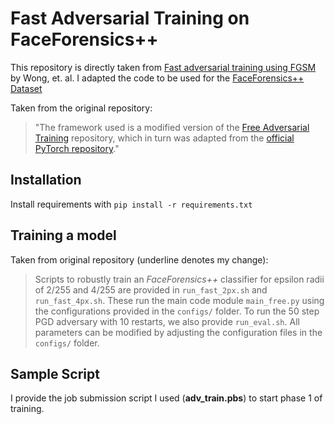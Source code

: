 # Fast Adversarial Training on FaceForensics++

This repository is directly taken from [Fast adversarial training using FGSM](https://github.com/locuslab/fast_adversarial) by Wong, et. al. I adapted the code to be used for the [FaceForensics++ Dataset](https://github.com/ondyari/FaceForensics) <br>

Taken from the original repository:

> "The framework used is a modified version of the [Free Adversarial Training](https://github.com/mahyarnajibi/FreeAdversarialTraining/blob/master/main_free.py) repository, which in turn was adapted from the [official PyTorch repository](https://github.com/pytorch/examples/blob/master/imagenet)." <br>

## Installation
Install requirements with `pip install -r requirements.txt`

## Training a model
Taken from original repository (underline denotes my change):
>Scripts to robustly train an *FaceForensics++* classifier for epsilon radii of 2/255 and 4/255 are provided in `run_fast_2px.sh` and `run_fast_4px.sh`. These run the main code module `main_free.py` using the configurations provided in the `configs/` folder. To run the 50 step PGD adversary with 10 restarts, we also provide `run_eval.sh`. All parameters can be modified by adjusting the configuration files in the `configs/` folder. 

## Sample Script
I provide the job submission script I used (**adv_train.pbs**) to start phase 1 of training.